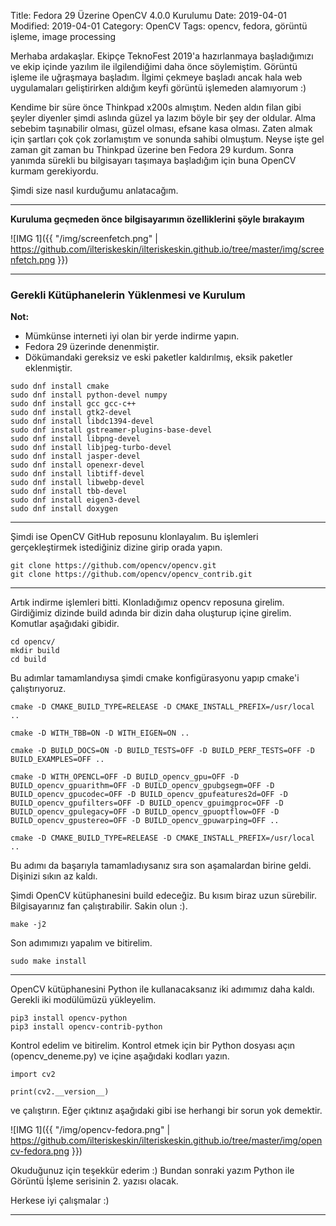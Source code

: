 Title: Fedora 29 Üzerine OpenCV 4.0.0 Kurulumu
Date: 2019-04-01
Modified: 2019-04-01
Category: OpenCV
Tags: opencv, fedora, görüntü işleme, image processing

Merhaba ardakaşlar. Ekipçe TeknoFest 2019'a hazırlanmaya başladığımızı ve ekip içinde yazılım ile ilgilendiğimi daha önce söylemiştim. Görüntü işleme ile uğraşmaya başladım. İlgimi çekmeye başladı
ancak hala web uygulamaları geliştirirken aldığım keyfi görüntü işlemeden alamıyorum :)

Kendime bir süre önce Thinkpad x200s almıştım. Neden aldın filan gibi şeyler diyenler şimdi aslında güzel ya lazım böyle bir şey der oldular. Alma sebebim taşınabilir olması, güzel olması, efsane kasa olması. Zaten almak için şartları çok çok zorlamıştım ve sonunda sahibi olmuştum. Neyse işte gel zaman git zaman bu Thinkpad üzerine ben Fedora 29 kurdum. Sonra yanımda sürekli bu bilgisayarı taşımaya başladığım için buna OpenCV kurmam gerekiyordu.

Şimdi size nasıl kurduğumu anlatacağım.

---------------------------------------

**Kuruluma geçmeden önce bilgisayarımın özelliklerini şöyle bırakayım**

![IMG 1]({{ "/img/screenfetch.png" | https://github.com/ilteriskeskin/ilteriskeskin.github.io/tree/master/img/screenfetch.png }})

---------------------------------------

### Gerekli Kütüphanelerin Yüklenmesi ve Kurulum

**Not:**

* Mümkünse interneti iyi olan bir yerde indirme yapın.
* Fedora 29 üzerinde denenmiştir.
* Dökümandaki gereksiz ve eski paketler kaldırılmış, eksik paketler eklenmiştir.

```
sudo dnf install cmake
sudo dnf install python-devel numpy
sudo dnf install gcc gcc-c++
sudo dnf install gtk2-devel
sudo dnf install libdc1394-devel
sudo dnf install gstreamer-plugins-base-devel
sudo dnf install libpng-devel
sudo dnf install libjpeg-turbo-devel
sudo dnf install jasper-devel
sudo dnf install openexr-devel
sudo dnf install libtiff-devel
sudo dnf install libwebp-devel
sudo dnf install tbb-devel
sudo dnf install eigen3-devel
sudo dnf install doxygen
```

---------------------------------------

Şimdi ise OpenCV GitHub reposunu klonlayalım. Bu işlemleri gerçekleştirmek istediğiniz dizine girip orada yapın.

```
git clone https://github.com/opencv/opencv.git
git clone https://github.com/opencv/opencv_contrib.git
```

---------------------------------------

Artık indirme işlemleri bitti. Klonladığımız opencv reposuna girelim. Girdiğimiz dizinde build adında bir dizin daha oluşturup içine girelim. Komutlar aşağıdaki gibidir.

```
cd opencv/
mkdir build
cd build
```

Bu adımlar tamamlandıysa şimdi cmake konfigürasyonu yapıp cmake'i çalıştırıyoruz.

```
cmake -D CMAKE_BUILD_TYPE=RELEASE -D CMAKE_INSTALL_PREFIX=/usr/local ..

cmake -D WITH_TBB=ON -D WITH_EIGEN=ON ..

cmake -D BUILD_DOCS=ON -D BUILD_TESTS=OFF -D BUILD_PERF_TESTS=OFF -D BUILD_EXAMPLES=OFF ..

cmake -D WITH_OPENCL=OFF -D BUILD_opencv_gpu=OFF -D BUILD_opencv_gpuarithm=OFF -D BUILD_opencv_gpubgsegm=OFF -D BUILD_opencv_gpucodec=OFF -D BUILD_opencv_gpufeatures2d=OFF -D BUILD_opencv_gpufilters=OFF -D BUILD_opencv_gpuimgproc=OFF -D BUILD_opencv_gpulegacy=OFF -D BUILD_opencv_gpuoptflow=OFF -D BUILD_opencv_gpustereo=OFF -D BUILD_opencv_gpuwarping=OFF ..

cmake -D CMAKE_BUILD_TYPE=RELEASE -D CMAKE_INSTALL_PREFIX=/usr/local ..
```

Bu adımı da başarıyla tamamladıysanız sıra son aşamalardan birine geldi. Dişinizi sıkın az kaldı.

Şimdi OpenCV kütüphanesini build edeceğiz. Bu kısım biraz uzun sürebilir. Bilgisayarınız fan çalıştırabilir. Sakin olun :).

```
make -j2
```

Son adımımızı yapalım ve bitirelim.

```
sudo make install
```

---------------------------------------

OpenCV kütüphanesini Python ile kullanacaksanız iki adımımız daha kaldı. Gerekli iki modülümüzü yükleyelim.

```
pip3 install opencv-python
pip3 install opencv-contrib-python
```

Kontrol edelim ve bitirelim. Kontrol etmek için bir Python dosyası açın (opencv_deneme.py) ve içine aşağıdaki kodları yazın.

```
import cv2

print(cv2.__version__)
```

ve çalıştırın. Eğer çıktınız aşağıdaki gibi ise herhangi bir sorun yok demektir.

![IMG 1]({{ "/img/opencv-fedora.png" | https://github.com/ilteriskeskin/ilteriskeskin.github.io/tree/master/img/opencv-fedora.png }})

Okuduğunuz için teşekkür ederim :) Bundan sonraki yazım Python ile Görüntü İşleme serisinin 2. yazısı olacak.

Herkese iyi çalışmalar :)

---------------------------------------
